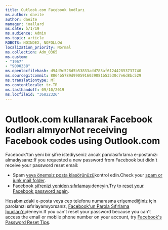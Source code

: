 ```yaml
---
title: Outlook.com Facebook kodları
ms.author: daeite
author: daeite
manager: joallard
ms.date: 5/1/19
ms.audience: Admin
ms.topic: article
ROBOTS: NOINDEX, NOFOLLOW
localization_priority: Normal
ms.collection: Adm_O365
ms.custom:
- "1967"
- "9000338"
ms.openlocfilehash: d94d9c528d5b53833add783af612442853737740
ms.sourcegitcommit: 8864b5789d9905916039081b53530c7e6d8bc529
ms.translationtype: MT
ms.contentlocale: tr-TR
ms.lasthandoff: 09/10/2019
ms.locfileid: "36822326"
---
```

# <a name="not-receiving-facebook-codes-using-outlookcom"></a><span data-ttu-id="1875d-102">Outlook.com kullanarak Facebook kodları almıyor</span><span class="sxs-lookup"><span data-stu-id="1875d-102">Not receiving Facebook codes using Outlook.com</span></span>

<span data-ttu-id="1875d-103">Facebook'tan yeni bir şifre istediyseniz ancak parolasıfırlama e-postanızı almadıysanız:</span><span class="sxs-lookup"><span data-stu-id="1875d-103">If you requested a new password from Facebook but didn't receive your password reset email:</span></span>

- <span data-ttu-id="1875d-104">Spam [veya önemsiz posta klasörünüzü](https://outlook.live.com/mail/junkemail)kontrol edin.</span><span class="sxs-lookup"><span data-stu-id="1875d-104">Check your [spam or junk mail folder](https://outlook.live.com/mail/junkemail).</span></span>
- <span data-ttu-id="1875d-105">Facebook [şifrenizi yeniden sıfırlamayı](https://aka.ms/facebook-password-reset)deneyin.</span><span class="sxs-lookup"><span data-stu-id="1875d-105">Try to [reset your Facebook password again](https://aka.ms/facebook-password-reset).</span></span>

<span data-ttu-id="1875d-106">Hesabınızdaki e-posta veya cep telefonu numarasına erişemediğiniz için parolanızı sıfırlayamıyorsanız, [Facebook'un Parola Sıfırlama İpuçları'nı](https://aka.ms/facebook-password-help)deneyin.</span><span class="sxs-lookup"><span data-stu-id="1875d-106">If you can't reset your password because you can't access the email or mobile phone number on your account, try [Facebook's Password Reset Tips](https://aka.ms/facebook-password-help).</span></span>